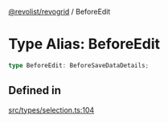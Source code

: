 [@revolist/revogrid](README.md) / BeforeEdit

# Type Alias: BeforeEdit

```ts
type BeforeEdit: BeforeSaveDataDetails;
```

## Defined in

[src/types/selection.ts:104](https://github.com/revolist/revogrid/blob/1ed53ebfdb262e9a8c2e5e06c64cb87ad0050ffc/src/types/selection.ts#L104)
